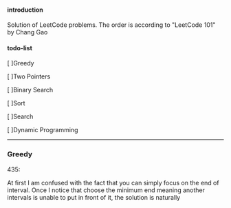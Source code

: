 #### introduction

Solution of LeetCode problems. The order is according to "LeetCode 101" by Chang Gao

#### todo-list

[ ]Greedy

[ ]Two Pointers

[ ]Binary Search

[ ]Sort

[ ]Search

[ ]Dynamic Programming




---

### Greedy

435:

At first I am confused with the fact that you can simply focus on the end of interval. Once I notice that choose the minimum end meaning another intervals is unable to put in front of it, the solution is naturally
